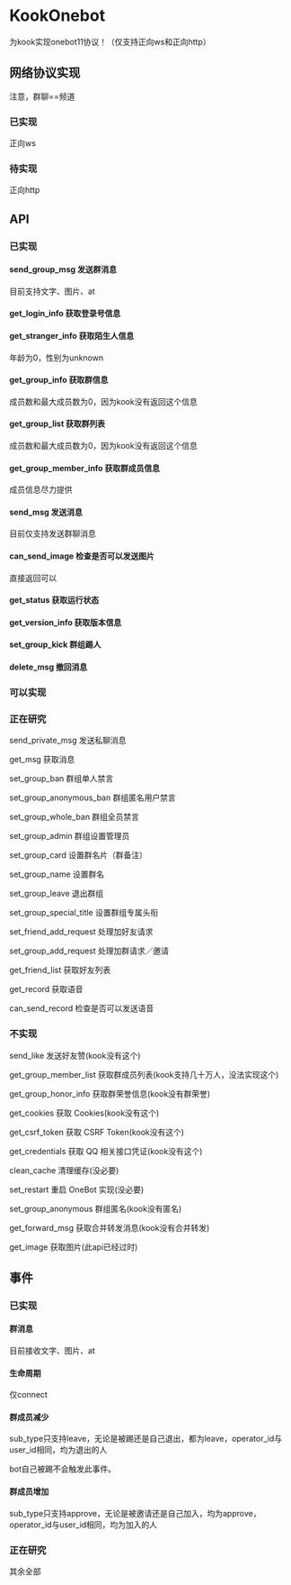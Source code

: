 # KookOnebot

为kook实现onebot11协议！（仅支持正向ws和正向http）


## 网络协议实现

注意，群聊==频道

### 已实现

正向ws

### 待实现

正向http

## API

### 已实现

#### send_group_msg 发送群消息

目前支持文字、图片、at

#### get_login_info 获取登录号信息

#### get_stranger_info 获取陌生人信息

年龄为0，性别为unknown

#### get_group_info 获取群信息

成员数和最大成员数为0，因为kook没有返回这个信息

#### get_group_list 获取群列表

成员数和最大成员数为0，因为kook没有返回这个信息

#### get_group_member_info 获取群成员信息

成员信息尽力提供

#### send_msg 发送消息

目前仅支持发送群聊消息

#### can_send_image 检查是否可以发送图片

直接返回可以

#### get_status 获取运行状态

#### get_version_info 获取版本信息

#### set_group_kick 群组踢人

#### delete_msg 撤回消息

### 可以实现


### 正在研究

send_private_msg 发送私聊消息

get_msg 获取消息

set_group_ban 群组单人禁言

set_group_anonymous_ban 群组匿名用户禁言

set_group_whole_ban 群组全员禁言

set_group_admin 群组设置管理员

set_group_card 设置群名片（群备注）

set_group_name 设置群名

set_group_leave 退出群组

set_group_special_title 设置群组专属头衔

set_friend_add_request 处理加好友请求

set_group_add_request 处理加群请求／邀请

get_friend_list 获取好友列表

get_record 获取语音

can_send_record 检查是否可以发送语音


### 不实现

send_like 发送好友赞(kook没有这个)

get_group_member_list 获取群成员列表(kook支持几十万人，没法实现这个)

get_group_honor_info 获取群荣誉信息(kook没有群荣誉)

get_cookies 获取 Cookies(kook没有这个)

get_csrf_token 获取 CSRF Token(kook没有这个)

get_credentials 获取 QQ 相关接口凭证(kook没有这个)

clean_cache 清理缓存(没必要)

set_restart 重启 OneBot 实现(没必要)

set_group_anonymous 群组匿名(kook没有匿名)

get_forward_msg 获取合并转发消息(kook没有合并转发)

get_image 获取图片(此api已经过时)

## 事件

### 已实现

#### 群消息 

目前接收文字、图片、at

#### 生命周期

仅connect

#### 群成员减少

sub_type只支持leave，无论是被踢还是自己退出，都为leave，operator_id与user_id相同，均为退出的人

bot自己被踢不会触发此事件。

#### 群成员增加

sub_type只支持approve，无论是被邀请还是自己加入，均为approve，operator_id与user_id相同，均为加入的人

### 正在研究

其余全部
